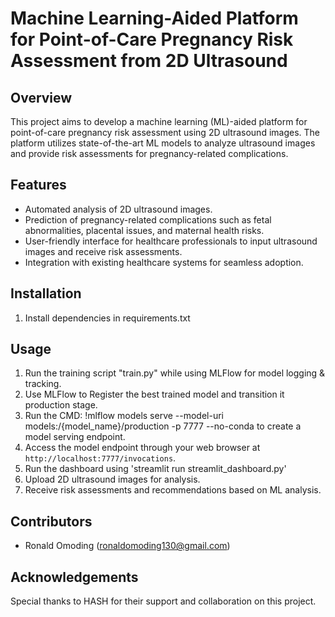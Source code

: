 # Machine Learning-Aided Platform for Point-of-Care Pregnancy Risk Assessment from 2D Ultrasound

## Overview
This project aims to develop a machine learning (ML)-aided platform for point-of-care pregnancy risk assessment using 2D ultrasound images. The platform utilizes state-of-the-art ML models to analyze ultrasound images and provide risk assessments for pregnancy-related complications.

## Features
- Automated analysis of 2D ultrasound images.
- Prediction of pregnancy-related complications such as fetal abnormalities, placental issues, and maternal health risks.
- User-friendly interface for healthcare professionals to input ultrasound images and receive risk assessments.
- Integration with existing healthcare systems for seamless adoption.

## Installation
1. Install dependencies in requirements.txt

## Usage
1. Run the training script "train.py" while using MLFlow for model logging & tracking.
2. Use MLFlow to Register the best trained model and transition it production stage.
3. Run the CMD: !mlflow models serve --model-uri models:/{model_name}/production -p 7777 --no-conda to create a model serving endpoint.
4. Access the model endpoint through your web browser at `http://localhost:7777/invocations`.
5. Run the dashboard using 'streamlit run streamlit_dashboard.py'
6. Upload 2D ultrasound images for analysis.
7. Receive risk assessments and recommendations based on ML analysis.

## Contributors
- Ronald Omoding (ronaldomoding130@gmail.com)

## Acknowledgements
Special thanks to HASH for their support and collaboration on this project.
